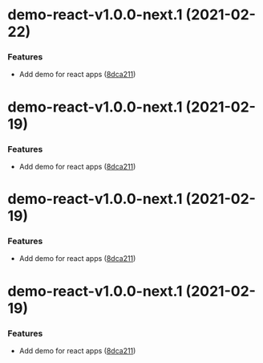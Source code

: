 # demo-react-v1.0.0-next.1 (2021-02-22)


### Features

* Add demo for react apps ([8dca211](https://github.com/Typeform/embed/commit/8dca2117345a50805034e9bb20ee8cea41a88536))

# demo-react-v1.0.0-next.1 (2021-02-19)


### Features

* Add demo for react apps ([8dca211](https://github.com/Typeform/embed/commit/8dca2117345a50805034e9bb20ee8cea41a88536))

# demo-react-v1.0.0-next.1 (2021-02-19)


### Features

* Add demo for react apps ([8dca211](https://github.com/Typeform/embed/commit/8dca2117345a50805034e9bb20ee8cea41a88536))

# demo-react-v1.0.0-next.1 (2021-02-19)


### Features

* Add demo for react apps ([8dca211](https://github.com/Typeform/embed/commit/8dca2117345a50805034e9bb20ee8cea41a88536))
